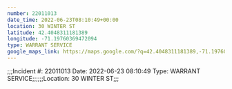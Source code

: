 ```yaml
---
number: 22011013
date_time: 2022-06-23T08:10:49+00:00
location: 30 WINTER ST
latitude: 42.4048311181389
longitude: -71.19760369472094
type: WARRANT SERVICE
google_maps_link: https://maps.google.com/?q=42.4048311181389,-71.19760369472094
---
```


;;;Incident #: 22011013  Date: 2022-06-23 08:10:49   Type: WARRANT SERVICE;;;;;;Location: 30 WINTER ST;;;
